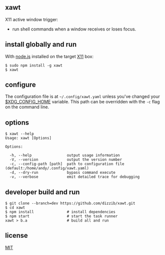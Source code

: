 ## xawt

X11 active window trigger:

- run shell commands when a window receives or loses focus.

## install globally and run

With [node.js] installed on the target [X11] box:

    $ sudo npm install -g xawt
    $ xawt

## configure

The configuration file is at `~/.config/xawt.yaml` unless
you've changed your [$XDG_CONFIG_HOME] variable.
This path can be overridden with the `-c` flag on the command line.

## options

    $ xawt --help
    Usage: xawt [Options]

    Options:

      -h, --help                output usage information
      -V, --version             output the version number
      -c, --config-path [path]  path to configuration file (default:/home/andy/.config/xawt.yaml)
      -d, --dry-run             bypass command execute
      -v, --verbose             emit detailed trace for debugging

## developer build and run

    $ git clone --branch=dev https://github.com/dizzib/xawt.git
    $ cd xawt
    $ npm install               # install dependencies
    $ npm start                 # start the task runner
    xawt > b.a                  # build all and run

## license

[MIT](./LICENSE)

[$XDG_CONFIG_HOME]: http://standards.freedesktop.org/basedir-spec/basedir-spec-latest.html
[node.js]: http://nodejs.org
[X11]: https://en.wikipedia.org/wiki/X_Window_System

